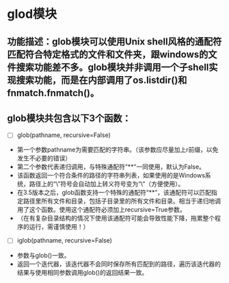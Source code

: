 # glod模块


## 功能描述：glob模块可以使用Unix shell风格的通配符匹配符合特定格式的文件和文件夹，跟windows的文件搜索功能差不多。glob模块并非调用一个子shell实现搜索功能，而是在内部调用了os.listdir()和fnmatch.fnmatch()。


## glob模块共包含以下3个函数：


- [ ] glob(pathname, recursive=False)
- 第一个参数pathname为需要匹配的字符串。（该参数应尽量加上r前缀，以免发生不必要的错误）
- 第二个参数代表递归调用，与特殊通配符“**”一同使用，默认为False。
- 该函数返回一个符合条件的路径的字符串列表，如果使用的是Windows系统，路径上的“\”符号会自动加上转义符号变为“\\”（方便使用）。
- 在3.5版本之后，glob函数支持一个特殊的通配符“**”，该通配符可以匹配指定路径里所有文件和目录，包括子目录里的所有文件和目录。相当于递归地调用了这个函数。使用这个通配符必须加上recursive=True参数。
- （在有复杂目录结构的情况下使用该通配符可能会导致性能下降，拖累整个程序的运行，需谨慎使用！）

- [ ] iglob(pathname, recursive=False)
- 参数与glob()一致。
- 返回一个迭代器，该迭代器不会同时保存所有匹配到的路径，遍历该迭代器的结果与使用相同参数调用glob()的返回结果一致。